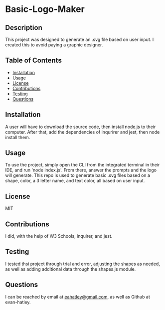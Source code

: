 # Basic-Logo-Maker

## Description

  This project was designed to generate an .svg file based on user input. I created this to avoid paying a graphic designer. 

## Table of Contents

- [Installation](#installation)
- [Usage](#usage)
- [License](#license)
- [Contributions](#contributions)
- [Testing](#testing)
- [Questions](#questions)

## Installation

  A user will have to download the source code, then install node.js to their computer. After that, add the dependencies of inqurirer and jest, then node install them.

## Usage

To use the project, simply open the CLI from the integrated terminal in their IDE, and run 'node index.js'. From there, answer the prompts and the logo will generate. This repo is used to generate basic .svg files based on a shape, color, a 3 letter name, and text color, all based on user input.

## License

MIT

## Contributions

I did, with the help of W3 Schools, inquirer, and jest.

## Testing

I tested thsi project through trial and error, adjusting the shapes as needed, as well as adding additional data through the shapes.js module.

## Questions

  I can be reached by email at eahatley@gmail.com, as well as Github at evan-hatley.
